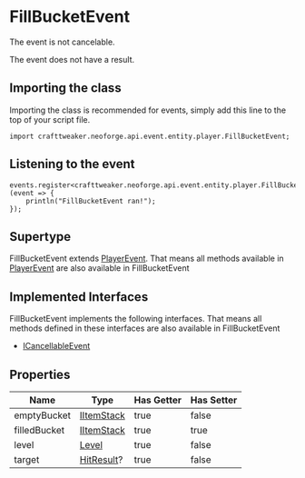 # FillBucketEvent

The event is not cancelable.

The event does not have a result.

## Importing the class

Importing the class is recommended for events, simply add this line to the top of your script file.
```zenscript
import crafttweaker.neoforge.api.event.entity.player.FillBucketEvent;
```


## Listening to the event

```zenscript
events.register<crafttweaker.neoforge.api.event.entity.player.FillBucketEvent>(event => {
    println("FillBucketEvent ran!");
});
```


## Supertype

FillBucketEvent extends [PlayerEvent](/neoforge/api/event/entity/player/PlayerEvent). That means all methods available in [PlayerEvent](/neoforge/api/event/entity/player/PlayerEvent) are also available in FillBucketEvent

## Implemented Interfaces
FillBucketEvent implements the following interfaces. That means all methods defined in these interfaces are also available in FillBucketEvent

- [ICancellableEvent](/neoforge/api/event/ICancellableEvent)

## Properties

|     Name     |                    Type                    | Has Getter | Has Setter |
|--------------|--------------------------------------------|------------|------------|
| emptyBucket  | [IItemStack](/vanilla/api/item/IItemStack) | true       | false      |
| filledBucket | [IItemStack](/vanilla/api/item/IItemStack) | true       | true       |
| level        | [Level](/vanilla/api/world/Level)          | true       | false      |
| target       | [HitResult](/vanilla/api/util/HitResult)?  | true       | false      |

